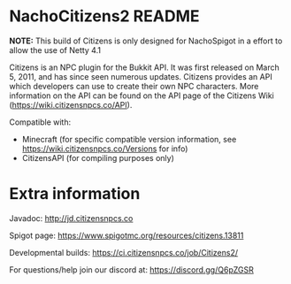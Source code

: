 NachoCitizens2 README
================

**NOTE:** This build of Citizens is only designed for NachoSpigot in a effort to allow the use of Netty  4.1 

Citizens is an NPC plugin for the Bukkit API. It was first released on March 5, 2011, and has since seen numerous updates. Citizens provides an API which developers can use to create their own NPC characters. More information on the API can be found on the API page of the Citizens Wiki (https://wiki.citizensnpcs.co/API).

Compatible with:
* Minecraft (for specific compatible version information, see https://wiki.citizensnpcs.co/Versions for info)
* CitizensAPI (for compiling purposes only)

Extra information
=================

Javadoc: http://jd.citizensnpcs.co

Spigot page: https://www.spigotmc.org/resources/citizens.13811

Developmental builds: https://ci.citizensnpcs.co/job/Citizens2/

For questions/help join our discord at: https://discord.gg/Q6pZGSR
